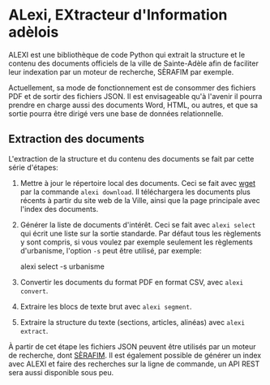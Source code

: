 ALexi, EXtracteur d'Information adèlois
=======================================

ALEXI est une bibliothèque de code Python qui extrait la structure et
le contenu des documents officiels de la ville de Sainte-Adèle afin de
faciliter leur indexation par un moteur de recherche, SÈRAFIM par
exemple.

Actuellement, sa mode de fonctionnement est de consommer des fichiers
PDF et de sortir des fichiers JSON.  Il est envisageable qu'à l'avenir
il pourra prendre en charge aussi des documents Word, HTML, ou autres,
et que sa sortie pourra être dirigé vers une base de données
relationnelle.

Extraction des documents
------------------------

L'extraction de la structure et du contenu des documents se fait par
cette série d'étapes:

1. Mettre à jour le répertoire local des documents.  Ceci se fait avec
[wget](https://www.gnu.org/software/wget/) par la commande `alexi
download`.  Il téléchargera les documents plus récents à partir du
site web de la Ville, ainsi que la page principale avec l'index des
documents.
2. Générer la liste de documents d'intérêt.  Ceci se fait avec `alexi
select` qui écrit une liste sur la sortie standarde.  Par défaut tous
les règlements y sont compris, si vous voulez par exemple seulement
les règlements d'urbanisme, l'option `-s` peut être utilisé, par
exemple:

    alexi select -s urbanisme

3. Convertir les documents du format PDF en format CSV, avec `alexi convert`.
4. Extraire les blocs de texte brut avec `alexi segment`.
5. Extraire la structure du texte (sections, articles, alinéas) avec `alexi extract`.

À partir de cet étape les fichiers JSON peuvent être utilisés par un
moteur de recherche, dont
[SÈRAFIM](https://github.com/dhdaines/serafim).  Il est également
possible de générer un index avec ALEXI et faire des recherches sur la
ligne de commande, un API REST sera aussi disponible sous peu.

